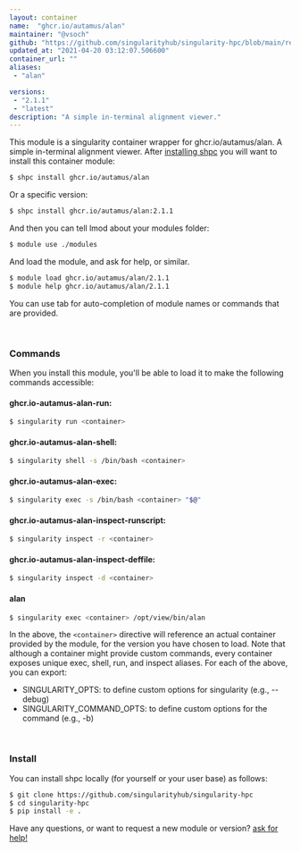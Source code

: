 ```yaml
---
layout: container
name:  "ghcr.io/autamus/alan"
maintainer: "@vsoch"
github: "https://github.com/singularityhub/singularity-hpc/blob/main/registry/ghcr.io/autamus/alan/container.yaml"
updated_at: "2021-04-20 03:12:07.506600"
container_url: ""
aliases:
 - "alan"

versions:
 - "2.1.1"
 - "latest"
description: "A simple in-terminal alignment viewer."
---
```


This module is a singularity container wrapper for ghcr.io/autamus/alan.
A simple in-terminal alignment viewer.
After [installing shpc](#install) you will want to install this container module:

```bash
$ shpc install ghcr.io/autamus/alan
```

Or a specific version:

```bash
$ shpc install ghcr.io/autamus/alan:2.1.1
```

And then you can tell lmod about your modules folder:

```bash
$ module use ./modules
```

And load the module, and ask for help, or similar.

```bash
$ module load ghcr.io/autamus/alan/2.1.1
$ module help ghcr.io/autamus/alan/2.1.1
```

You can use tab for auto-completion of module names or commands that are provided.

<br>

### Commands

When you install this module, you'll be able to load it to make the following commands accessible:

#### ghcr.io-autamus-alan-run:

```bash
$ singularity run <container>
```

#### ghcr.io-autamus-alan-shell:

```bash
$ singularity shell -s /bin/bash <container>
```

#### ghcr.io-autamus-alan-exec:

```bash
$ singularity exec -s /bin/bash <container> "$@"
```

#### ghcr.io-autamus-alan-inspect-runscript:

```bash
$ singularity inspect -r <container>
```

#### ghcr.io-autamus-alan-inspect-deffile:

```bash
$ singularity inspect -d <container>
```


#### alan
       
```bash
$ singularity exec <container> /opt/view/bin/alan
```



In the above, the `<container>` directive will reference an actual container provided
by the module, for the version you have chosen to load. Note that although a container
might provide custom commands, every container exposes unique exec, shell, run, and
inspect aliases. For each of the above, you can export:

 - SINGULARITY_OPTS: to define custom options for singularity (e.g., --debug)
 - SINGULARITY_COMMAND_OPTS: to define custom options for the command (e.g., -b)

<br>
  
### Install

You can install shpc locally (for yourself or your user base) as follows:

```bash
$ git clone https://github.com/singularityhub/singularity-hpc
$ cd singularity-hpc
$ pip install -e .
```

Have any questions, or want to request a new module or version? [ask for help!](https://github.com/singularityhub/singularity-hpc/issues)